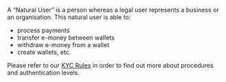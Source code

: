 A “Natural User” is a person whereas a legal user represents a business or an organisation. This natural user is able to:

* process payments
* transfer e-money between wallets
* withdraw e-money from a wallet
* create wallets, etc.

Please refer to our [KYC Rules](http://demo.dev-app.net/guide/cashinout-limitations) in order to find out more about procedures and authentication levels.